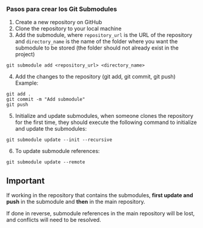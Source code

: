 ### Pasos para crear los Git Submodules


1. Create a new repository on GitHub
2. Clone the repository to your local machine
3. Add the submodule, where `repository_url` is the URL of the repository and `directory_name` is the name of the folder where you want the submodule to be stored (the folder should not already exist in the project)
```
git submodule add <repository_url> <directory_name>
```
4. Add the changes to the repository (git add, git commit, git push)
Example:
```
git add .
git commit -m "Add submodule"
git push
```
5. Initialize and update submodules, when someone clones the repository for the first time, they should execute the following command to initialize and update the submodules:
```
git submodule update --init --recursive
```
6. To update submodule references:
```
git submodule update --remote
```


## Important
If working in the repository that contains the submodules, **first update and push** in the submodule and **then** in the main repository.

If done in reverse, submodule references in the main repository will be lost, and conflicts will need to be resolved.



